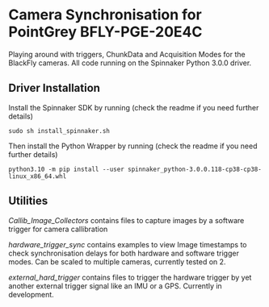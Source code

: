 # Camera Synchronisation for PointGrey BFLY-PGE-20E4C

Playing around with triggers, ChunkData and Acquisition Modes for the BlackFly cameras. All code running on the Spinnaker Python 3.0.0 driver.

## Driver Installation
Install the Spinnaker SDK by running (check the readme if you need further details)

    sudo sh install_spinnaker.sh

Then install the Python Wrapper by running (check the readme if you need further details)

    python3.10 -m pip install --user spinnaker_python-3.0.0.118-cp38-cp38-linux_x86_64.whl

## Utilities

*Callib_Image_Collectors* contains files to capture images by a software trigger for camera callibration

*hardware_trigger_sync* contains examples to view Image timestamps to check synchronisation delays for both hardware and software trigger modes. Can be scaled to multiple cameras, currently tested on 2.

*external_hard_trigger* contains files to trigger the hardware trigger by yet another external trigger signal like an IMU or a GPS. Currently in development.